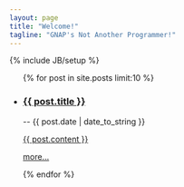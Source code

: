 ```yaml
---
layout: page
title: "Welcome!"
tagline: "GNAP's Not Another Programmer!"
---
```

{% include JB/setup %}

<ul class="posts">
  {% for post in site.posts limit:10 %}
    <li><h3><a class="tit" href="{{ BASE_PATH }}{{ post.url }}" target="_blank">{{ post.title }}</a></h3> -- <span class="post-sub">{{ post.date | date_to_string }}</span>
        <p class="abstract"><a href="{{ BASE_PATH }}{{ post.url }}"  target="_blank" title="Read more...">{{ post.content }}</a></p>
        <p><a href="{{ BASE_PATH }}{{ post.url }}"  target="_blank" title="Read more...">more...</a></p>
    </li>
  {% endfor %}
</ul>


